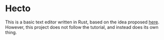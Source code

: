 # Hecto
This is a basic text editor written in Rust, based on the idea proposed [here](https://github.com/pflenker/hecto-tutorial). 
However, this project does not follow the tutorial, and instead does its own thing. 